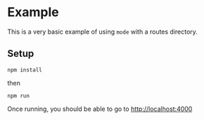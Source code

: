 # Example

This is a very basic example of using `mode` with a routes directory.

## Setup

`npm install`

then

`npm run`

Once running, you should be able to go to <http://localhost:4000>
